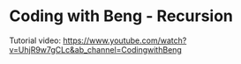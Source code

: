 # Coding with Beng - Recursion

Tutorial video: https://www.youtube.com/watch?v=UhjR9w7gCLc&ab_channel=CodingwithBeng
